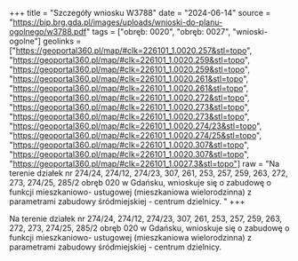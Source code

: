 +++
title = "Szczegóły wniosku W3788"
date = "2024-06-14"
source = "https://bip.brg.gda.pl/images/uploads/wnioski-do-planu-ogolnego/w3788.pdf"
tags = ["obręb: 0020", "obręb: 0027", "wnioski-ogolne"]
geolinks = ["https://geoportal360.pl/map/#clk=226101_1.0020.257&stl=topo", "https://geoportal360.pl/map/#clk=226101_1.0020.259&stl=topo", "https://geoportal360.pl/map/#clk=226101_1.0020.259&stl=topo", "https://geoportal360.pl/map/#clk=226101_1.0020.261&stl=topo", "https://geoportal360.pl/map/#clk=226101_1.0020.261&stl=topo", "https://geoportal360.pl/map/#clk=226101_1.0020.272&stl=topo", "https://geoportal360.pl/map/#clk=226101_1.0020.273&stl=topo", "https://geoportal360.pl/map/#clk=226101_1.0020.273&stl=topo", "https://geoportal360.pl/map/#clk=226101_1.0020.274/23&stl=topo", "https://geoportal360.pl/map/#clk=226101_1.0020.274/25&stl=topo", "https://geoportal360.pl/map/#clk=226101_1.0020.307&stl=topo", "https://geoportal360.pl/map/#clk=226101_1.0020.307&stl=topo", "https://geoportal360.pl/map/#clk=226101_1.0027.3&stl=topo"]
raw = "Na terenie działek nr 274/24, 274/12, 274/23, 307, 261, 253, 257, 259, 263, 272,  273, 274/25, 285/2 obręb 020 w Gdańsku, wnioskuje się o zabudowę o funkcji mieszkaniowo-  ustugowej (mieszkaniowa wielorodzinna) z parametrami zabudowy śródmiejskiej - centrum dzielnicy. "
+++

Na terenie działek nr 274/24, 274/12, 274/23, 307, 261, 253, 257, 259, 263, 272,
 273, 274/25, 285/2 obręb 020 w Gdańsku, wnioskuje się o zabudowę o funkcji mieszkaniowo-
 ustugowej (mieszkaniowa wielorodzinna) z parametrami zabudowy śródmiejskiej - centrum
dzielnicy.




